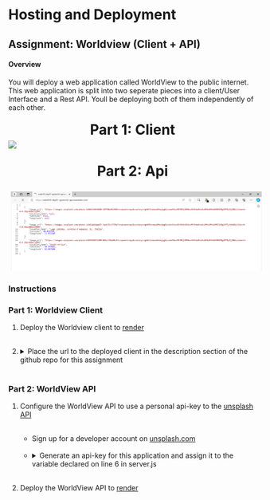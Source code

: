 # Hosting and Deployment

## Assignment: Worldview (Client + API)

#### Overview
You will deploy a web application called WorldView to the public internet. This web application is split into two seperate pieces into a client/User Interface and a Rest API. Youll be deploying both of them independently of each other.

<div style="display: flex; flex-direction: column; justify-content: center;  align-items: center;
">  <div>
    <h1 style="margin-right: 1%; margin-top: 1%; text-align:center; margin-bottom: 0px;" >Part 1: Client</h1>
    

   <img src="./Example/Part1.gif" style="margin-right: 1%; margin-top: 1%;" /> 
   <h1 style="margin-right: 1%; margin-top: 5%; text-align:center" >Part 2: Api</h1>
   <img src="./Example/Part2.png"  style="margin-left: 1%; margin-top: 1%;" />
  </div>
</div>


### Instructions



### **Part 1: Worldview Client**
1. Deploy the Worldview client to [render](https://render.com/)
   
   <br>
   
2. <details>
    <summary>Place the url to the deployed client in the description section of the github repo for this assignment</summary>
    <br>
      <img src="./Example/Part1.png" width=400/>
    </details>

   <br>



### **Part 2: WorldView API**

1. Configure the WorldView API to use a personal api-key to the [unsplash API](https://unsplash.com/documentation#get-a-random-photo)

      <br>

     - Sign up for a developer account on [unsplash.com](https://unsplash.com/developers)
      
      <br>

     - <details>
        <summary>Generate an api-key for this application and assign it to the variable declared on line 6 in server.js</summary>
        <br>
          <img src="./Example/Part2-1.png" width=400/>
      </details>
      
      <br>


2. Deploy the WorldView API to [render](https://render.com/) 
